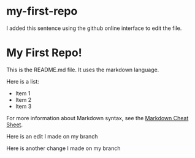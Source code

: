 # my-first-repo

I added this sentence using the github online interface to edit the file.

# My First Repo!

This is the README.md file. It uses the markdown language.

Here is a list:

  + Item 1
  + Item 2
  + Item 3

For more information about Markdown syntax, see the [Markdown Cheat Sheet](https://www.markdownguide.org/cheat-sheet/).

Here is an edit I made on my branch

Here is another change I made on my branch 

